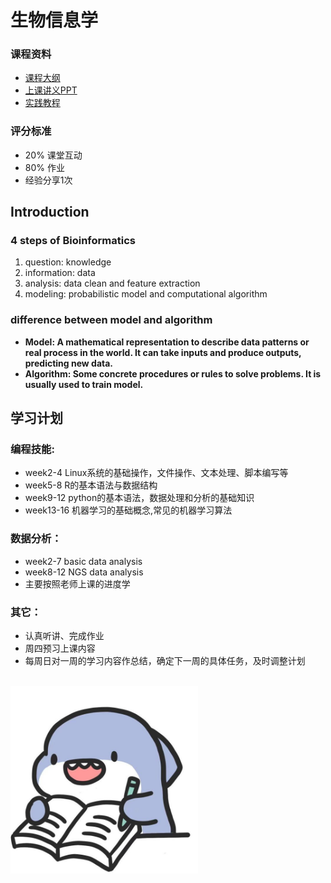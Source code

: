 # 生物信息学

### 课程资料
- [课程大纲]( https://365.kdocs.cn/l/caAbfIt5y8Fk "syllabus")
- [上课讲义PPT](https://cloud.tsinghua.edu.cn/d/dcbb0944631a4291b34c/?p=%2F&mode=list "ppt" )  
- [实践教程](https://book.ncrnalab.org/teaching "tuourial" )

### 评分标准
- 20% 课堂互动
- 80% 作业
- 经验分享1次

## Introduction
### 4 steps of Bioinformatics
1. question: knowledge
2. information: data
3. analysis: data clean and feature extraction
4. modeling: probabilistic model and computational algorithm

### difference between model and algorithm
- **Model: A mathematical representation to describe data patterns or real process in the world. It can take inputs and produce outputs, predicting new data.**
- **Algorithm: Some concrete procedures or rules to solve problems. It is usually used to train model.**

## 学习计划
### 编程技能:
- week2-4 Linux系统的基础操作，文件操作、文本处理、脚本编写等
- week5-8 R的基本语法与数据结构
- week9-12 python的基本语法，数据处理和分析的基础知识
- week13-16 机器学习的基础概念,常见的机器学习算法 

### 数据分析：
- week2-7 basic data analysis
- week8-12 NGS data analysis
- 主要按照老师上课的进度学


### 其它：
- 认真听讲、完成作业
- 周四预习上课内容
- 每周日对一周的学习内容作总结，确定下一周的具体任务，及时调整计划

<br>
<img src="https://github.com/hhhokw/hhhokw.github.io/blob/main/8718367adab44aed4e765e1181cc2f09a08bfb60.jpeg?raw=true" alt="小鲨鱼要努力学习" width="300" />
